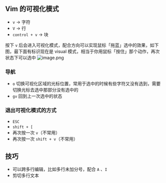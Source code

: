 ## Vim 的可视化模式
- `v` -> 字符
- `V` -> 行
- `control + v` -> 块

按下  `v` 后会进入可视化模式，配合方向可以实现鼠标「拖蓝」选中的效果，如下图，最下面有标识现在是 visual 模式，相当于你用鼠标「按住」那个动作，再次状态下可以选中
![image.png](https://cdn.nlark.com/yuque/0/2022/png/160765/1657120430177-605a9319-92f2-4fa7-bce8-7ece87b25f0a.png#clientId=u11d6a8a8-e0c0-4&crop=0&crop=0&crop=1&crop=1&from=paste&height=724&id=u64009f3e&margin=%5Bobject%20Object%5D&name=image.png&originHeight=1448&originWidth=1640&originalType=binary&ratio=1&rotation=0&showTitle=false&size=83399&status=done&style=none&taskId=u668b8f6b-8d41-45c6-b9f0-044513513c3&title=&width=820)
### 导航

- `o` 切换可视化区域的光标位置，常用于选中的时候有些字符又没有选到，需要切换光标去选中那部分没有选中的
- `gv` 回到上一次选中的状态
### 退出可视化模式的方式

- `ESC` 
- `shift + [` 
- 再次按一次 `v`（不常用）
- 再次按一次 `shift + v`（不常用）

## 技巧

- 可以跨多行编辑，比如多行未加分号，配合 `A` 、`I` 
- 剪切多行文本
